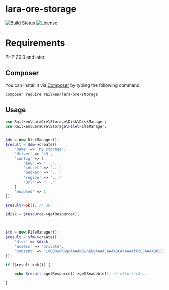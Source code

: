 # lara-ore-storage

[![Build Status](https://travis-ci.org/railken/lara-ore-storage.svg?branch=master)](https://travis-ci.org/railken/lara-ore-storage)
[![License](https://img.shields.io/badge/License-MIT-yellow.svg)](https://opensource.org/licenses/MIT)

# Requirements

PHP 7.0.0 and later.

## Composer

You can install it via [Composer](https://getcomposer.org/) by typing the
following command:

```bash
composer require railken/lara-ore-storage
```

## Usage

```php
use Railken\LaraOre\Storage\Disk\DiskManager;
use Railken\LaraOre\Storage\File\FileManager;


$dm = new DiskManager();
$result = $dm->create([
	'name' => 'My storage',
	'driver' => 's3',
	'config' => [
		'key' => '...',
		'secret' => '...'
		'bucket' => '...'
		'region' => '...'
		'url' => '...'
	]
	'enabled' => 1
]);

$result->ok(); // ok;

$disk = $resource->getResource();



$fm = new FileManager();
$result = $fm->create([
	'disk' => $disk,
	'access' => 'private',
	'content' => 'iVBORw0KGgoAAAANSUhEUgAAAAEAAAABCAYAAAAfFcSJAAAADUlEQVR42mNk+M9QDwADhgGAWjR9awAAAABJRU5ErkJggg=='
]);

if ($result->ok()) {

	echo $result->getResource()->getReadable(); // http://s3....

}

```